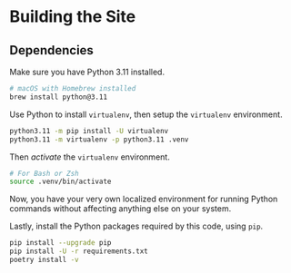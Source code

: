 # Building the Site

## Dependencies

Make sure you have Python 3.11 installed.

```bash
# macOS with Homebrew installed
brew install python@3.11
```

Use Python to install `virtualenv`, then setup the `virtualenv` environment.

```bash
python3.11 -m pip install -U virtualenv
python3.11 -m virtualenv -p python3.11 .venv
```

Then _activate_ the `virtualenv` environment.

```bash
# For Bash or Zsh
source .venv/bin/activate
```

Now, you have your very own localized environment for running Python commands without affecting anything else on your system.

Lastly, install the Python packages required by this code, using `pip`.

```bash
pip install --upgrade pip
pip install -U -r requirements.txt
poetry install -v
```
